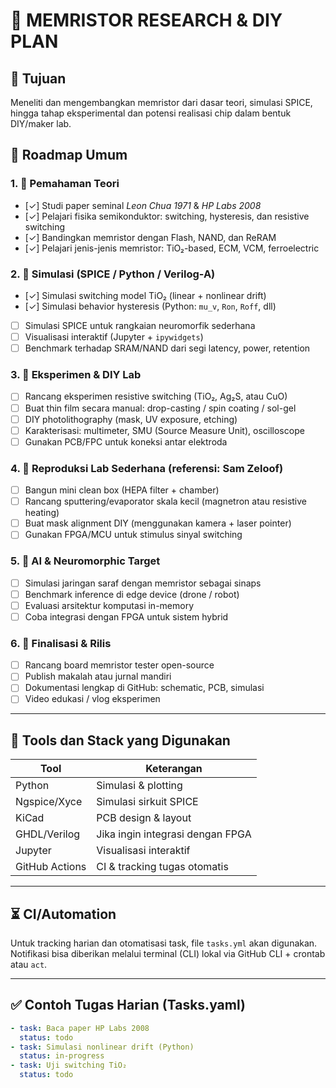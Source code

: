 # 🧠 MEMRISTOR RESEARCH & DIY PLAN

## 📌 Tujuan
Meneliti dan mengembangkan memristor dari dasar teori, simulasi SPICE, hingga tahap eksperimental dan potensi realisasi chip dalam bentuk DIY/maker lab.

## 📅 Roadmap Umum

### 1. 🧠 Pemahaman Teori
- [✓] Studi paper seminal *Leon Chua 1971* & *HP Labs 2008*
- [✓] Pelajari fisika semikonduktor: switching, hysteresis, dan resistive switching
- [✓] Bandingkan memristor dengan Flash, NAND, dan ReRAM
- [✓] Pelajari jenis-jenis memristor: TiO₂-based, ECM, VCM, ferroelectric

### 2. 🧪 Simulasi (SPICE / Python / Verilog-A)
- [✓] Simulasi switching model TiO₂ (linear + nonlinear drift)
- [✓] Simulasi behavior hysteresis (Python: `mu_v`, `Ron`, `Roff`, dll)
- [ ] Simulasi SPICE untuk rangkaian neuromorfik sederhana
- [ ] Visualisasi interaktif (Jupyter + `ipywidgets`)
- [ ] Benchmark terhadap SRAM/NAND dari segi latency, power, retention

### 3. 🔧 Eksperimen & DIY Lab
- [ ] Rancang eksperimen resistive switching (TiO₂, Ag₂S, atau CuO)
- [ ] Buat thin film secara manual: drop-casting / spin coating / sol-gel
- [ ] DIY photolithography (mask, UV exposure, etching)
- [ ] Karakterisasi: multimeter, SMU (Source Measure Unit), oscilloscope
- [ ] Gunakan PCB/FPC untuk koneksi antar elektroda

### 4. 🧬 Reproduksi Lab Sederhana (referensi: Sam Zeloof)
- [ ] Bangun mini clean box (HEPA filter + chamber)
- [ ] Rancang sputtering/evaporator skala kecil (magnetron atau resistive heating)
- [ ] Buat mask alignment DIY (menggunakan kamera + laser pointer)
- [ ] Gunakan FPGA/MCU untuk stimulus sinyal switching

### 5. 🧠 AI & Neuromorphic Target
- [ ] Simulasi jaringan saraf dengan memristor sebagai sinaps
- [ ] Benchmark inference di edge device (drone / robot)
- [ ] Evaluasi arsitektur komputasi in-memory
- [ ] Coba integrasi dengan FPGA untuk sistem hybrid

### 6. 🚀 Finalisasi & Rilis
- [ ] Rancang board memristor tester open-source
- [ ] Publish makalah atau jurnal mandiri
- [ ] Dokumentasi lengkap di GitHub: schematic, PCB, simulasi
- [ ] Video edukasi / vlog eksperimen

---

## 🧰 Tools dan Stack yang Digunakan

| Tool           | Keterangan                        |
|----------------|-----------------------------------|
| Python         | Simulasi & plotting               |
| Ngspice/Xyce   | Simulasi sirkuit SPICE            |
| KiCad          | PCB design & layout               |
| GHDL/Verilog   | Jika ingin integrasi dengan FPGA  |
| Jupyter        | Visualisasi interaktif            |
| GitHub Actions | CI & tracking tugas otomatis      |

---

## ⏳ CI/Automation
Untuk tracking harian dan otomatisasi task, file `tasks.yml` akan digunakan. Notifikasi bisa diberikan melalui terminal (CLI) lokal via GitHub CLI + crontab atau `act`.

---

## ✅ Contoh Tugas Harian (Tasks.yaml)

```yaml
- task: Baca paper HP Labs 2008
  status: todo
- task: Simulasi nonlinear drift (Python)
  status: in-progress
- task: Uji switching TiO₂
  status: todo
